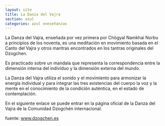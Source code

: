 ```yaml
---
layout: site
title: La Danza del Vajra
section: azul
categories: azul eneseñanzas
---
```

La Danza del Vajra, enseñada por vez primera por Chögyal Namkhai Norbu a principios de los noventa, es una meditación en movimiento basada en el Canto del Vajra y otros mantras encontrados en los tantras originales del Dzogchen. 

Es practicado sobre un mandala que representa la correspondencia entre la dimensión interna del individuo y la dimensión externa del mundo.

La Danza del Vajra utiliza el sonido y el movimiento para armonizar la energía individual y para integrar las tres existencias del cuerpo la voz y la mente en el conocimiento de la condición auténtica, en el estado de contemplación.

En el siguiente enlace se puede entrar en la página oficial de la Danza del Vajra de la Comunidad Dzogchén internacional.

fuente: www.dzogchen.es
